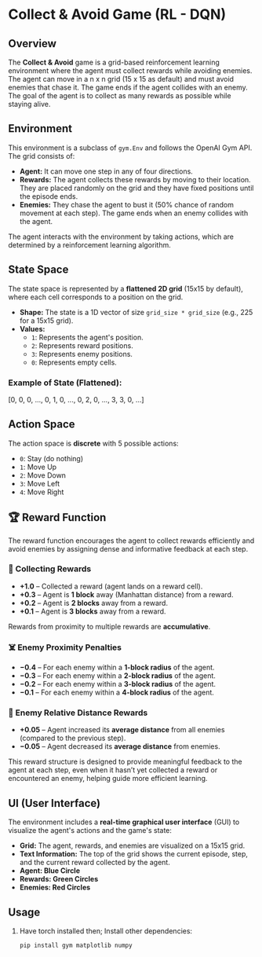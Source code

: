 # Collect & Avoid Game (RL - DQN)

## Overview

The **Collect & Avoid** game is a grid-based reinforcement learning environment where the agent must collect rewards while avoiding enemies. The agent can move in a n x n grid (15 x 15 as default) and must avoid enemies that chase it. The game ends if the agent collides with an enemy. The goal of the agent is to collect as many rewards as possible while staying alive.

## Environment

This environment is a subclass of `gym.Env` and follows the OpenAI Gym API. The grid consists of:
- **Agent:** It can move one step in any of four directions.
- **Rewards:** The agent collects these rewards by moving to their location. They are placed randomly on the grid and they have fixed positions until the episode ends. 
- **Enemies:** They chase the agent to bust it (50% chance of random movement at each step). The game ends when an enemy collides with the agent.

The agent interacts with the environment by taking actions, which are determined by a reinforcement learning algorithm.

## State Space

The state space is represented by a **flattened 2D grid** (15x15 by default), where each cell corresponds to a position on the grid.

- **Shape:** The state is a 1D vector of size `grid_size * grid_size` (e.g., 225 for a 15x15 grid).
- **Values:**
  - `1`: Represents the agent's position.
  - `2`: Represents reward positions.
  - `3`: Represents enemy positions.
  - `0`: Represents empty cells.

### Example of State (Flattened):
[0, 0, 0, ..., 0, 1, 0, ..., 0, 2, 0, ..., 3, 3, 0, ...]


## Action Space

The action space is **discrete** with 5 possible actions:

- `0`: Stay (do nothing)
- `1`: Move Up
- `2`: Move Down
- `3`: Move Left
- `4`: Move Right

## 🏆 Reward Function

The reward function encourages the agent to collect rewards efficiently and avoid enemies by assigning dense and informative feedback at each step.

### 🎯 Collecting Rewards

- **+1.0** – Collected a reward (agent lands on a reward cell).
- **+0.3** – Agent is **1 block** away (Manhattan distance) from a reward.
- **+0.2** – Agent is **2 blocks** away from a reward.
- **+0.1** – Agent is **3 blocks** away from a reward.

Rewards from proximity to multiple rewards are **accumulative**.

### ☠️ Enemy Proximity Penalties

- **−0.4** – For each enemy within a **1-block radius** of the agent.
- **−0.3** – For each enemy within a **2-block radius** of the agent.
- **−0.2** – For each enemy within a **3-block radius** of the agent.
- **−0.1** – For each enemy within a **4-block radius** of the agent.

### 📏 Enemy Relative Distance Rewards

- **+0.05** – Agent increased its **average distance** from all enemies (compared to the previous step).
- **−0.05** – Agent decreased its **average distance** from enemies.

This reward structure is designed to provide meaningful feedback to the agent at each step, even when it hasn’t yet collected a reward or encountered an enemy, helping guide more efficient learning.


## UI (User Interface)

The environment includes a **real-time graphical user interface** (GUI) to visualize the agent's actions and the game's state:

- **Grid:** The agent, rewards, and enemies are visualized on a 15x15 grid.
- **Text Information:** The top of the grid shows the current episode, step, and the current reward collected by the agent.
- **Agent: Blue Circle**
- **Rewards: Green Circles**
- **Enemies: Red Circles**


## Usage

1. Have torch installed then; Install other dependencies:
   ```bash
   pip install gym matplotlib numpy
   ```








